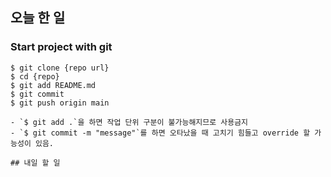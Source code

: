 ## 오늘 한 일

### Start project with git

```shell
$ git clone {repo url}
$ cd {repo}
$ git add README.md
$ git commit
$ git push origin main

- `$ git add .`을 하면 작업 단위 구분이 불가능해지므로 사용금지
- `$ git commit -m "message"`를 하면 오타났을 때 고치기 힘들고 override 할 가능성이 있음.

## 내일 할 일


